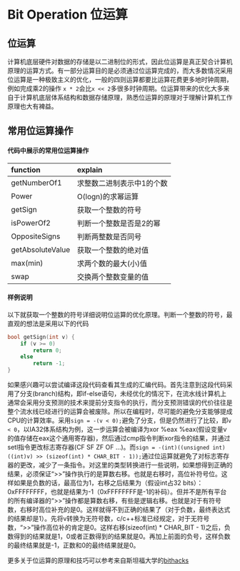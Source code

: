 # Bit Operation 位运算

## 位运算

计算机底层硬件对数据的存储是以二进制位的形式，因此位运算是真正契合计算机原理的运算方式。有一部分运算目的是必须通过位运算完成的，而大多数情况采用位运算是一种极致主义的优化，一般的四则运算都要比运算花费更多地时钟周期，例如完成乘2的操作 `x * 2`会比`x << 2`多很多时钟周期。位运算带来的优化大多来自于计算机底层体系结构和数据存储原理，熟悉位运算的原理对于理解计算机工作原理也大有裨益。

## 常用位运算操作


####  代码中展示的常用位运算操作

| **function** | **explain** |
| :---- | :------- | 
| getNumberOf1 | 求整数二进制表示中1的个数 |
| Power | O(logn)的求幂运算 |
| getSign | 获取一个整数的符号 |
| isPowerOf2 | 判断一个整数是否是2的幂 |
| OppositeSigns | 判断两整数是否同号 |
| getAbsoluteValue | 获取一个整数的绝对值 |
| max(min) | 求两个数的最大(小)值 |
| swap | 交换两个整数变量的值 |

#### 样例说明

以下就获取一个整数的符号详细说明位运算的优化原理。判断一个整数的符号，最直观的想法是采用以下的代码
```C++
bool getSign(int v) {
	if (v >= 0)
		return 0;
	else
		return -1;
}

```
如果感兴趣可以尝试编译这段代码查看其生成的汇编代码。首先注意到这段代码采用了分支(branch)结构，即if-else语句，未经优化的情况下，在流水线计算机上通常会采用分支预测的技术来提前分支指令的执行，而分支预测错误的代价往往是整个流水线已经进行的运算会被废除。所以在编程时，尽可能的避免分支能够提成CPU的计算效率。采用`sign = -(v < 0);`避免了分支，但是仍然进行了比较，即`v < 0`，以IA32体系结构为例，这一步运算会被编译为xor %eax %eax(假设变量v的值存储在eax这个通用寄存器)，然后通过cmp指令判断xor指令的结果，并通过setl指令更改标志寄存器(CF SF ZF OF ...)。而`sign = -(int)((unsigned int)((int)v) >> (sizeof(int) * CHAR_BIT - 1));`通过位运算就避免了对标志寄存器的更改，减少了一条指令。对这里的类型转换进行一些说明，如果想得到正确的结果，必须保证“>>”操作执行的是算数右移。也就是右移时，高位补符号位。这样如果是负数的话，最高位为1，右移之后结果为（假设int占32 bits）：0xFFFFFFFF，也就是结果为-1（0xFFFFFFFF是-1的补码）。但并不是所有平台的所有编译器的“>>”操作都是算数右移，有些是逻辑右移。也就是对于有符号数，右移时高位补充的是0。这样就得不到正确的结果了（对于负数，最终表达式的结果却是1）。先将v转换为无符号数，c/c++标准已经规定，对于无符号数，“>>”操作高位补的肯定是0。这样右移(sizeof(int) * CHAR_BIT - 1)之后，负数得到的结果就是1，0或者正数得到的结果就是0。再加上前面的负号，这样负数的最终结果就是-1，正数和0的最终结果就是0。

更多关于位运算的原理和技巧可以参考来自斯坦福大学的[bithacks](http://graphics.stanford.edu/~seander/bithacks.html#DetermineIfPowerOf2)